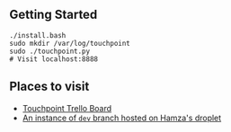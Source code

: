 ## Getting Started
    ./install.bash
    sudo mkdir /var/log/touchpoint
    sudo ./touchpoint.py
    # Visit localhost:8888

## Places to visit
* [Touchpoint Trello Board](https://trello.com/b/ZfdpE4q5/project-touchpoint-website)
* [An instance of `dev` branch hosted on Hamza's droplet](http://192.241.246.65:8888)
